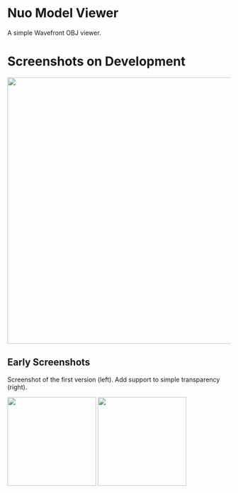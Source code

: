 # Nuo Model Viewer

A simple Wavefront OBJ viewer.

# Screenshots on Development

<p align="left">
  <img width="600" src="https://github.com/middlefeng/NuoModelViewer/blob/master/screenshots/2016-0908-ModelViewer.jpg"/>
</p>
  

## Early Screenshots

Screenshot of the first version (left). Add support to simple transparency (right).
<p align="left">
  <img height="200" src="https://github.com/middlefeng/NuoModelViewer/blob/master/screenshots/ver0.0.jpg"/>
  <img height="200" src="https://github.com/middlefeng/NuoModelViewer/blob/master/screenshots/ver0.0-transparency.jpg"/>
</p>

